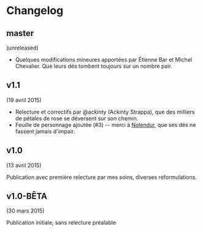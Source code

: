 # Changelog

## master

(unreleased)

* Quelques modifications mineures apportées par Étienne Bar et Michel Chevalier. Que leurs dés tombent toujours sur un nombre pair.

## v1.1

(19 avril 2015)

* Relecture et correctifs par @ackinty (Ackinty Strappa), que des milliers de pétales de rose se déversent sur son chemin.
* Feuille de personnage ajoutée (#3) -- merci à [Nolendur](http://www.pandapirate.net/casus/viewtopic.php?f=26&t=19802&start=120#p1313467), que ses dés ne fassent jamais d'impair.

## v1.0

(13 avril 2015)

Publication avec première relecture par mes soins, diverses reformulations.

## v1.0-BÊTA

(30 mars 2015)

Publication initiale, sans relecture préalable
